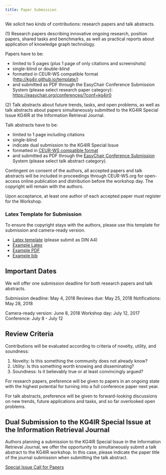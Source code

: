 ```yaml
---
title: Paper Submission
---
```

We solicit two kinds of contributions: research papers and talk abstracts.

(1) Research papers describing innovative ongoing research, position papers, shared tasks and benchmarks, as well as practical reports about application of knowledge graph technology.

Papers have to be:

- limited to 5 pages (plus 1 page of only citations and screenshots)
- single-blind or double-blind
- formatted in CEUR-WS compatible format (http://kg4ir.github.io/template/)
- and submitted as PDF through the EasyChair Conference Submission
System (please select research paper category): https://easychair.org/conferences/?conf=kg4ir0


(2) Talk abstracts about future trends, tasks, and open problems, as well as talk abstracts about papers simultaneously submitted to the KG4IR Special Issue KG4IR at the Information Retrieval Journal.


Talk abstracts have to be:
- limited to 1 page including citations
- single-blind
- indicate dual submission to the KG4IR Special Issue
- formatted in [CEUR-WS compatible format](/template/onecolceurws.sty)
- and submitted as PDF through the [EasyChair Conference Submission](https://easychair.org/conferences/?conf=kg4ir0) System (please select talk abstract category).


Contingent on consent of the authors, all accepted papers and talk abstracts will be included in proceedings through CEUR-WS.org for open-access online publication and distribution before the workshop day. The copyright will remain with the authors.

Upon acceptance, at least one author of each accepted paper must register for the Workshop.



### Latex Template for Submission

To ensure the copyright stays with the authors, please use this template for submission and camera-ready version.

- [Latex template](/template/onecolceurws.sty) (please submit as DIN A4)
- [Example Latex](/template/paper1.tex)
- [Example PDF](/template/paper1.pdf)
- [Example bib](/template/samplebib.bib)



Important Dates
----------------
We will offer one submission deadline for both research papers and talk abstracts.

Submission deadline:  May 4, 2018
Reviews due:          May 25, 2018
Notifications:        May 28, 2018

Camera-ready version:     June 8, 2018
Workshop day:             July 12, 2017
Conference:               July 8 - July 12


Review Criteria
---------------
Contributions will be evaluated according to criteria of novelty, utility, and soundness:

1. Novelty: Is this something the community does not already know?
2. Utility: Is this something worth knowing and disseminating?
3. Soundness: Is it believably true or at least convincingly argued?

For research papers, preference will be given to papers in an ongoing state with the highest potential for turning into a full conference paper next year.

For talk abstracts, preference will be given to forward-looking discussions on new trends, future applications and tasks, and so far overlooked open problems.


Dual Submission to the KG4IR Special Issue at the Information Retrieval Journal
-------------------------------------------------------------------------------

Authors planning a submission to the KG4IR Special Issue in the Information Retrieval Journal, we offer the opportunity to simultaneously submit a talk abstract to the KG4IR workshop. In this case, please indicate the paper title of the journal submission when submitting the talk abstract.


[Special Issue Call for Papers](https://kg4ir.github.io/cfp/CfP_SI_kg4ir.pdf)


